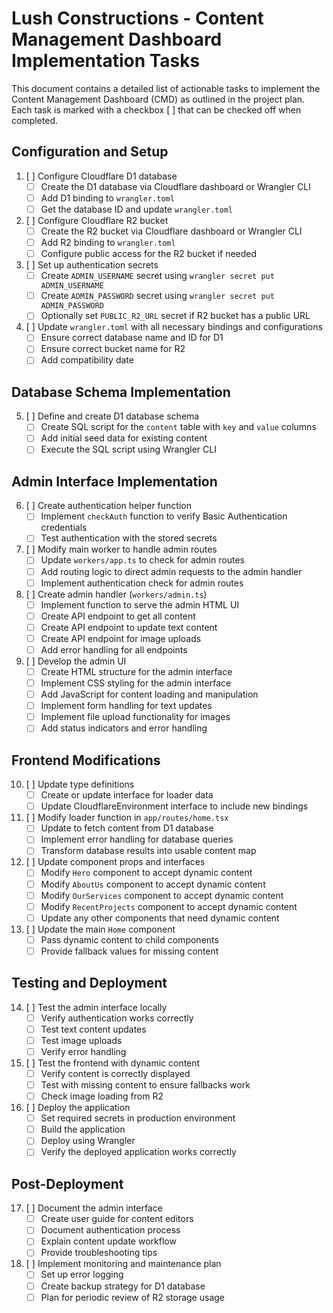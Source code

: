 # Lush Constructions - Content Management Dashboard Implementation Tasks

This document contains a detailed list of actionable tasks to implement the Content Management Dashboard (CMD) as outlined in the project plan. Each task is marked with a checkbox [ ] that can be checked off when completed.

## Configuration and Setup

1. [ ] Configure Cloudflare D1 database
   - [ ] Create the D1 database via Cloudflare dashboard or Wrangler CLI
   - [ ] Add D1 binding to `wrangler.toml`
   - [ ] Get the database ID and update `wrangler.toml`

2. [ ] Configure Cloudflare R2 bucket
   - [ ] Create the R2 bucket via Cloudflare dashboard or Wrangler CLI
   - [ ] Add R2 binding to `wrangler.toml`
   - [ ] Configure public access for the R2 bucket if needed

3. [ ] Set up authentication secrets
   - [ ] Create `ADMIN_USERNAME` secret using `wrangler secret put ADMIN_USERNAME`
   - [ ] Create `ADMIN_PASSWORD` secret using `wrangler secret put ADMIN_PASSWORD`
   - [ ] Optionally set `PUBLIC_R2_URL` secret if R2 bucket has a public URL

4. [ ] Update `wrangler.toml` with all necessary bindings and configurations
   - [ ] Ensure correct database name and ID for D1
   - [ ] Ensure correct bucket name for R2
   - [ ] Add compatibility date

## Database Schema Implementation

5. [ ] Define and create D1 database schema
   - [ ] Create SQL script for the `content` table with `key` and `value` columns
   - [ ] Add initial seed data for existing content
   - [ ] Execute the SQL script using Wrangler CLI

## Admin Interface Implementation

6. [ ] Create authentication helper function
   - [ ] Implement `checkAuth` function to verify Basic Authentication credentials
   - [ ] Test authentication with the stored secrets

7. [ ] Modify main worker to handle admin routes
   - [ ] Update `workers/app.ts` to check for admin routes
   - [ ] Add routing logic to direct admin requests to the admin handler
   - [ ] Implement authentication check for admin routes

8. [ ] Create admin handler (`workers/admin.ts`)
   - [ ] Implement function to serve the admin HTML UI
   - [ ] Create API endpoint to get all content
   - [ ] Create API endpoint to update text content
   - [ ] Create API endpoint for image uploads
   - [ ] Add error handling for all endpoints

9. [ ] Develop the admin UI
   - [ ] Create HTML structure for the admin interface
   - [ ] Implement CSS styling for the admin interface
   - [ ] Add JavaScript for content loading and manipulation
   - [ ] Implement form handling for text updates
   - [ ] Implement file upload functionality for images
   - [ ] Add status indicators and error handling

## Frontend Modifications

10. [ ] Update type definitions
    - [ ] Create or update interface for loader data
    - [ ] Update CloudflareEnvironment interface to include new bindings

11. [ ] Modify loader function in `app/routes/home.tsx`
    - [ ] Update to fetch content from D1 database
    - [ ] Implement error handling for database queries
    - [ ] Transform database results into usable content map

12. [ ] Update component props and interfaces
    - [ ] Modify `Hero` component to accept dynamic content
    - [ ] Modify `AboutUs` component to accept dynamic content
    - [ ] Modify `OurServices` component to accept dynamic content
    - [ ] Modify `RecentProjects` component to accept dynamic content
    - [ ] Update any other components that need dynamic content

13. [ ] Update the main `Home` component
    - [ ] Pass dynamic content to child components
    - [ ] Provide fallback values for missing content

## Testing and Deployment

14. [ ] Test the admin interface locally
    - [ ] Verify authentication works correctly
    - [ ] Test text content updates
    - [ ] Test image uploads
    - [ ] Verify error handling

15. [ ] Test the frontend with dynamic content
    - [ ] Verify content is correctly displayed
    - [ ] Test with missing content to ensure fallbacks work
    - [ ] Check image loading from R2

16. [ ] Deploy the application
    - [ ] Set required secrets in production environment
    - [ ] Build the application
    - [ ] Deploy using Wrangler
    - [ ] Verify the deployed application works correctly

## Post-Deployment

17. [ ] Document the admin interface
    - [ ] Create user guide for content editors
    - [ ] Document authentication process
    - [ ] Explain content update workflow
    - [ ] Provide troubleshooting tips

18. [ ] Implement monitoring and maintenance plan
    - [ ] Set up error logging
    - [ ] Create backup strategy for D1 database
    - [ ] Plan for periodic review of R2 storage usage